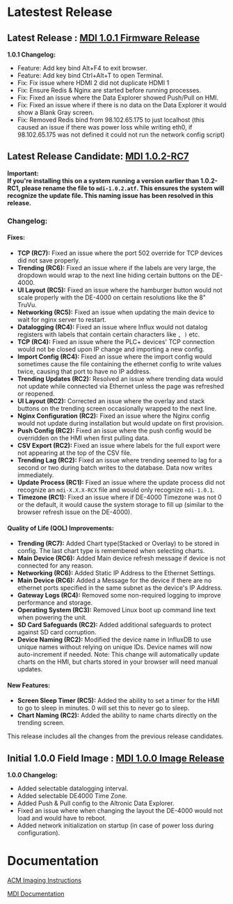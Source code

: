 # Latestest Release #
## Latest Release : [MDI 1.0.1 Firmware Release](https://github.com/Altronic-LLC/Altronic-Public-Files/blob/main/ACM4000_Releases/mdi-1.0.1.atf)

**1.0.1 Changelog:**
- Feature: Add key bind Alt+F4 to exit browser.
- Feature: Add key bind Ctrl+Alt+T to open Terminal.
- Fix: Fix issue where HDMI 2 did not duplicate HDMI 1
- Fix: Ensure Redis & Nginx are started before running processes.
- Fix: Fixed an issue where the Data Explorer showed Push/Pull on HMI.
- Fix: Fixed an issue where if there is no data on the Data Explorer it would show a Blank Gray screen.
- Fix: Removed Redis bind from 98.102.65.175 to just localhost (this caused an issue if there was power loss while writing eth0, if 98.102.65.175 was not defined it could not run the network config script)

## Latest Release Candidate: [MDI 1.0.2-RC7](https://github.com/Altronic-LLC/Altronic-Public-Files/blob/main/ACM4000_Releases/MDI_1.0.2-RC/mdi-1.0.2-RC7.atf)
**Important:**  
**If you're installing this on a system running a version earlier than 1.0.2-RC1, please rename the file to `mdi-1.0.2.atf`. This ensures the system will recognize the update file. This naming issue has been resolved in this release.**

### Changelog:

#### Fixes:
- **TCP (RC7):** Fixed an issue where the port 502 override for TCP devices did not save properly.
- **Trending (RC6):** Fixed an issue where if the labels are very large, the dropdown would wrap to the next line hiding certain buttons on the DE-4000.
- **UI Layout (RC5):** Fixed an issue where the hamburger button would not scale properly with the DE-4000 on certain resolutions like the 8" TruVu.
- **Networking (RC5):** Fixed an issue when updating the main device to wait for nginx server to restart.
- **Datalogging (RC4):** Fixed an issue where Influx would not datalog registers with labels that contain certain characters like `, )` etc.
- **TCP (RC4):** Fixed an issue where the PLC+ devices' TCP connection would not be closed upon IP change and importing a new config.
- **Import Config (RC4):** Fixed an issue where the import config would sometimes cause the file containing the ethernet config to write values twice, causing that port to have no IP address.
- **Trending Updates (RC2):** Resolved an issue where trending data would not update while connected via Ethernet unless the page was refreshed or reopened.
- **UI Layout (RC2):** Corrected an issue where the overlay and stack buttons on the trending screen occasionally wrapped to the next line.
- **Nginx Configuration (RC2):** Fixed an issue where the Nginx config would not update during installation but would update on first provision.
- **Push Config (RC2):** Fixed an issue where the push config would be overridden on the HMI when first pulling data.
- **CSV Export (RC2):** Fixed an issue where labels for the full export were not appearing at the top of the CSV file.
- **Trending Lag (RC2):** Fixed an issue where trending seemed to lag for a second or two during batch writes to the database. Data now writes immediately.
- **Update Process (RC1):** Fixed an issue where the update process did not recognize an `mdi-X.X.X-RCX` file and would only recognize `mdi-1.0.1`.
- **Timezone (RC1):** Fixed an issue where if DE-4000 Timezone was not 0 or the default, it would cause the system storage to fill up (similar to the browser refresh issue on the DE-4000).

#### Quality of Life (QOL) Improvements:
- **Trending (RC7):** Added Chart type(Stacked or Overlay) to be stored in config. The last chart type is remembered when selecting charts.
- **Main Device (RC6):** Added Main device refresh message if device is not connected for any reason. 
- **Networking (RC6):** Added Static IP Address to the Ethernet Settings.
- **Main Device (RC6):** Added a Message for the device if there are no ethernet ports specified in the same subnet as the device's IP Address.
- **Gateway Logs (RC4):** Removed some non-required logging to improve performance and storage.
- **Operating System (RC3):** Removed Linux boot up command line text when powering the unit.
- **SD Card Safeguards (RC2):** Added additional safeguards to protect against SD card corruption.
- **Device Naming (RC2):** Modified the device name in InfluxDB to use unique names without relying on unique IDs. Device names will now auto-increment if needed. Note: This change will automatically update charts on the HMI, but charts stored in your browser will need manual updates.

#### New Features:
- **Screen Sleep Timer (RC5):** Added the ability to set a timer for the HMI to go to sleep in minutes. 0 will set this to never go to sleep.
- **Chart Naming (RC2):** Added the ability to name charts directly on the trending screen.


This release includes all the changes from the previous release candidates.


## Initial 1.0.0 Field Image : [MDI 1.0.0 Image Release](https://github.com/Altronic-LLC/Altronic-Public-Files/blob/main/ACM4000_Releases/MDI_1.0.0.zip)

**1.0.0 Changelog:**
- Added selectable datalogging interval.
- Added selectable DE4000 Time Zone.
- Added Push & Pull config to the Altronic Data Explorer.
- Fixed an issue where when changing the layout the DE-4000 would not load and would have to reboot.
- Added network initialization on startup (in case of power loss during configuration).

# Documentation #
[ACM Imaging Instructions](https://github.com/Altronic-LLC/Altronic-Public-Files/blob/main/ACM4000_Releases/ACM%20imaging_R2.docx)

[MDI Documentation](https://github.com/Altronic-LLC/Altronic-Public-Files/blob/main/ACM4000_Releases/Altronic%20MDI%20Documentation7-23-2024.docx)


